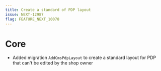 ```yaml
---
title: Create a standard of PDP layout
issue: NEXT-12987
flag: FEATURE_NEXT_10078
---
```

# Core
* Added migration `AddCmsPdpLayout` to create a standard layout for PDP that can't be edited by the shop owner
